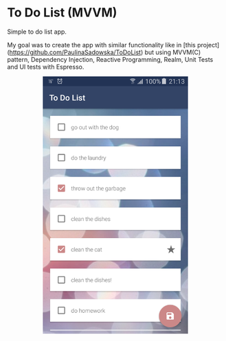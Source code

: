 # To Do List (MVVM)

Simple to do list app. 

My goal was to create the app with similar functionality like in [this project] (https://github.com/PaulinaSadowska/ToDoList) but using MVVM(C) pattern, Dependency Injection, Reactive Programming, Realm, Unit Tests and UI tests with Espresso.

<p align="center">
    <img src="screenshots/main_list_screen.png" alt="App screenshot" height="600" />
</p>
